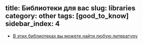 title: Библиотеки для вас
slug: libraries
category: other
tags: [good_to_know]
sidebar_index: 4
---

- [В этих библиотеках вы можете найти любую литературу](/library/)
